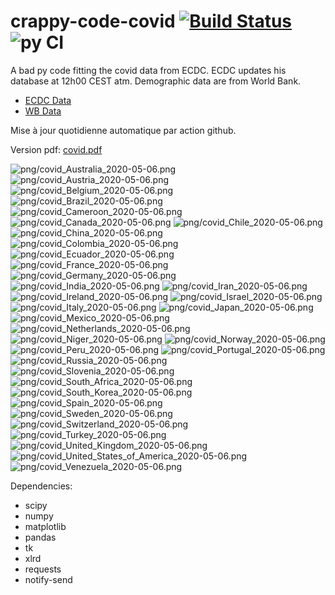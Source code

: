 # crappy-code-covid [![Build Status](https://cloud.drone.io/api/badges/a-lemonnier/crappy-code-covid/status.svg)](https://cloud.drone.io/a-lemonnier/crappy-code-covid) ![py CI](https://github.com/a-lemonnier/crappy-code-covid/workflows/py%20CI/badge.svg)
 
A bad py code fitting the covid data from ECDC. ECDC updates his database at 12h00 CEST atm. Demographic data are from World Bank.
 
- [ECDC Data](https://www.ecdc.europa.eu/en/publications-data/download-todays-data-geographic-distribution-covid-19-cases-worldwide)
- [WB Data](https://data.worldbank.org/indicator/sp.pop.totl)
 
 
Mise à jour quotidienne automatique par action github.
 
Version pdf: [covid.pdf](https://github.com/a-lemonnier/crappy-code-covid/raw/master/covid.pdf)
 
![png/covid_Australia_2020-05-06.png](png/covid_Australia_2020-05-06.png)
![png/covid_Austria_2020-05-06.png](png/covid_Austria_2020-05-06.png)
![png/covid_Belgium_2020-05-06.png](png/covid_Belgium_2020-05-06.png)
![png/covid_Brazil_2020-05-06.png](png/covid_Brazil_2020-05-06.png)
![png/covid_Cameroon_2020-05-06.png](png/covid_Cameroon_2020-05-06.png)
![png/covid_Canada_2020-05-06.png](png/covid_Canada_2020-05-06.png)
![png/covid_Chile_2020-05-06.png](png/covid_Chile_2020-05-06.png)
![png/covid_China_2020-05-06.png](png/covid_China_2020-05-06.png)
![png/covid_Colombia_2020-05-06.png](png/covid_Colombia_2020-05-06.png)
![png/covid_Ecuador_2020-05-06.png](png/covid_Ecuador_2020-05-06.png)
![png/covid_France_2020-05-06.png](png/covid_France_2020-05-06.png)
![png/covid_Germany_2020-05-06.png](png/covid_Germany_2020-05-06.png)
![png/covid_India_2020-05-06.png](png/covid_India_2020-05-06.png)
![png/covid_Iran_2020-05-06.png](png/covid_Iran_2020-05-06.png)
![png/covid_Ireland_2020-05-06.png](png/covid_Ireland_2020-05-06.png)
![png/covid_Israel_2020-05-06.png](png/covid_Israel_2020-05-06.png)
![png/covid_Italy_2020-05-06.png](png/covid_Italy_2020-05-06.png)
![png/covid_Japan_2020-05-06.png](png/covid_Japan_2020-05-06.png)
![png/covid_Mexico_2020-05-06.png](png/covid_Mexico_2020-05-06.png)
![png/covid_Netherlands_2020-05-06.png](png/covid_Netherlands_2020-05-06.png)
![png/covid_Niger_2020-05-06.png](png/covid_Niger_2020-05-06.png)
![png/covid_Norway_2020-05-06.png](png/covid_Norway_2020-05-06.png)
![png/covid_Peru_2020-05-06.png](png/covid_Peru_2020-05-06.png)
![png/covid_Portugal_2020-05-06.png](png/covid_Portugal_2020-05-06.png)
![png/covid_Russia_2020-05-06.png](png/covid_Russia_2020-05-06.png)
![png/covid_Slovenia_2020-05-06.png](png/covid_Slovenia_2020-05-06.png)
![png/covid_South_Africa_2020-05-06.png](png/covid_South_Africa_2020-05-06.png)
![png/covid_South_Korea_2020-05-06.png](png/covid_South_Korea_2020-05-06.png)
![png/covid_Spain_2020-05-06.png](png/covid_Spain_2020-05-06.png)
![png/covid_Sweden_2020-05-06.png](png/covid_Sweden_2020-05-06.png)
![png/covid_Switzerland_2020-05-06.png](png/covid_Switzerland_2020-05-06.png)
![png/covid_Turkey_2020-05-06.png](png/covid_Turkey_2020-05-06.png)
![png/covid_United_Kingdom_2020-05-06.png](png/covid_United_Kingdom_2020-05-06.png)
![png/covid_United_States_of_America_2020-05-06.png](png/covid_United_States_of_America_2020-05-06.png)
![png/covid_Venezuela_2020-05-06.png](png/covid_Venezuela_2020-05-06.png)
 
Dependencies:
- scipy
- numpy
- matplotlib
- pandas
- tk
- xlrd
- requests
- notify-send
